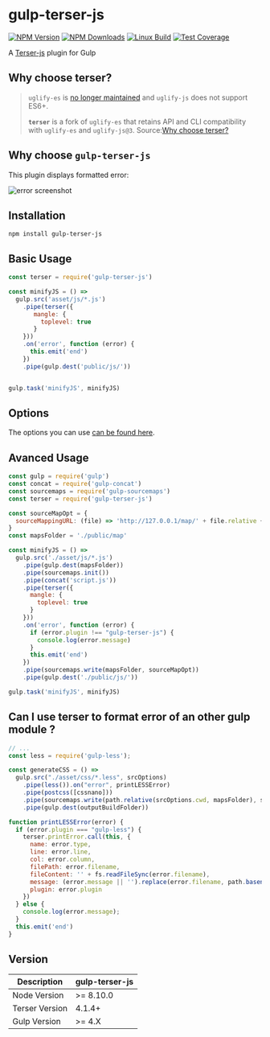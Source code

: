# gulp-terser-js

  [![NPM Version][npm-image]][npm-url]
  [![NPM Downloads][downloads-image]][downloads-url]
  [![Linux Build][travis-image]][travis-url]
  [![Test Coverage][coveralls-image]][coveralls-url]

A [Terser-js](https://github.com/terser/terser) plugin for Gulp

[npm-image]: https://img.shields.io/npm/v/gulp-terser-js.svg
[npm-url]: https://npmjs.org/package/gulp-terser-js
[downloads-image]: https://img.shields.io/npm/dm/gulp-terser-js.svg
[downloads-url]: https://npmjs.org/package/gulp-terser-js
[travis-image]: https://img.shields.io/travis/A-312/gulp-terser-js/master.svg?label=linux
[travis-url]: https://travis-ci.org/A-312/gulp-terser-js
[coveralls-image]: https://img.shields.io/coveralls/A-312/gulp-terser-js/master.svg
[coveralls-url]: https://coveralls.io/r/A-312/gulp-terser-js?branch=master

## Why choose terser?

> `uglify-es` is [no longer maintained](https://github.com/mishoo/UglifyJS2/issues/3156#issuecomment-392943058) and `uglify-js` does not support ES6+.
> 
> **`terser`** is a fork of `uglify-es` that retains API and CLI compatibility
> with `uglify-es` and `uglify-js@3`.
Source:[Why choose terser?](https://github.com/terser-js/terser/blob/master/README.md#why-choose-terser)

## Why choose `gulp-terser-js`

This plugin displays formatted error:

![error screenshot](https://i.imgur.com/eZUpLmB.png)

## Installation

```
npm install gulp-terser-js
```

## Basic Usage

```js
const terser = require('gulp-terser-js')

const minifyJS = () =>
  gulp.src('asset/js/*.js')
    .pipe(terser({
       mangle: {
         toplevel: true
       }
    }))
    .on('error', function (error) {
      this.emit('end')
    })
    .pipe(gulp.dest('public/js/'))


gulp.task('minifyJS', minifyJS)
```

## Options

The options you can use [can be found here](https://github.com/terser-js/terser#parse-options).

## Avanced Usage

```js
const gulp = require('gulp')
const concat = require('gulp-concat')
const sourcemaps = require('gulp-sourcemaps')
const terser = require('gulp-terser-js')

const sourceMapOpt = {
  sourceMappingURL: (file) => 'http://127.0.0.1/map/' + file.relative + '.map'
}
const mapsFolder = './public/map'

const minifyJS = () =>  
  gulp.src('./asset/js/*.js')
    .pipe(gulp.dest(mapsFolder))
    .pipe(sourcemaps.init())
    .pipe(concat('script.js'))
    .pipe(terser({
      mangle: {
        toplevel: true
      }
    }))
    .on('error', function (error) {
      if (error.plugin !== "gulp-terser-js") {
        console.log(error.message)
      }
      this.emit('end')
    })
    .pipe(sourcemaps.write(mapsFolder, sourceMapOpt))
    .pipe(gulp.dest('./public/js/'))

gulp.task('minifyJS', minifyJS)
```

## Can I use terser to format error of an other gulp module ?

```js
// ... 
const less = require('gulp-less');

const generateCSS = () =>  
  gulp.src("./asset/css/*.less", srcOptions)
    .pipe(less()).on("error", printLESSError)
    .pipe(postcss([cssnano]))
    .pipe(sourcemaps.write(path.relative(srcOptions.cwd, mapsFolder), sourceMapOpt))
    .pipe(gulp.dest(outputBuildFolder))

function printLESSError(error) {
  if (error.plugin === "gulp-less") {
    terser.printError.call(this, {
      name: error.type,
      line: error.line,
      col: error.column,
      filePath: error.filename,
      fileContent: '' + fs.readFileSync(error.filename),
      message: (error.message || '').replace(error.filename, path.basename(error.filename)).split(' in file')[0],
      plugin: error.plugin
    })
  } else {
    console.log(error.message);
  }
  this.emit('end')
}
```

## Version

| Description    | gulp-terser-js |
| -------------- | -------------- |
| Node Version   | >= 8.10.0      |
| Terser Version | 4.1.4+         |
| Gulp Version   | >= 4.X         |
